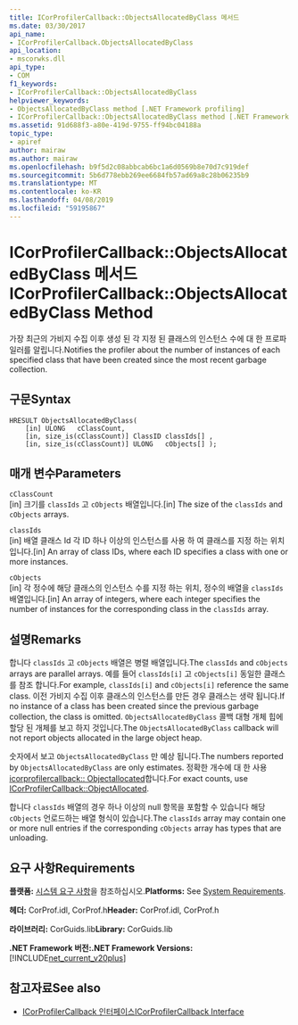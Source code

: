 ```yaml
---
title: ICorProfilerCallback::ObjectsAllocatedByClass 메서드
ms.date: 03/30/2017
api_name:
- ICorProfilerCallback.ObjectsAllocatedByClass
api_location:
- mscorwks.dll
api_type:
- COM
f1_keywords:
- ICorProfilerCallback::ObjectsAllocatedByClass
helpviewer_keywords:
- ObjectsAllocatedByClass method [.NET Framework profiling]
- ICorProfilerCallback::ObjectsAllocatedByClass method [.NET Framework profiling]
ms.assetid: 91d688f3-a80e-419d-9755-ff94bc04188a
topic_type:
- apiref
author: mairaw
ms.author: mairaw
ms.openlocfilehash: b9f5d2c08abbcab6bc1a6d0569b8e70d7c919def
ms.sourcegitcommit: 5b6d778ebb269ee6684fb57ad69a8c28b06235b9
ms.translationtype: MT
ms.contentlocale: ko-KR
ms.lasthandoff: 04/08/2019
ms.locfileid: "59195867"
---
```

# <a name="icorprofilercallbackobjectsallocatedbyclass-method"></a><span data-ttu-id="0daee-102">ICorProfilerCallback::ObjectsAllocatedByClass 메서드</span><span class="sxs-lookup"><span data-stu-id="0daee-102">ICorProfilerCallback::ObjectsAllocatedByClass Method</span></span>
<span data-ttu-id="0daee-103">가장 최근의 가비지 수집 이후 생성 된 각 지정 된 클래스의 인스턴스 수에 대 한 프로파일러를 알립니다.</span><span class="sxs-lookup"><span data-stu-id="0daee-103">Notifies the profiler about the number of instances of each specified class that have been created since the most recent garbage collection.</span></span>  
  
## <a name="syntax"></a><span data-ttu-id="0daee-104">구문</span><span class="sxs-lookup"><span data-stu-id="0daee-104">Syntax</span></span>  
  
```  
HRESULT ObjectsAllocatedByClass(  
    [in] ULONG   cClassCount,  
    [in, size_is(cClassCount)] ClassID classIds[] ,  
    [in, size_is(cClassCount)] ULONG   cObjects[] );  
```  
  
## <a name="parameters"></a><span data-ttu-id="0daee-105">매개 변수</span><span class="sxs-lookup"><span data-stu-id="0daee-105">Parameters</span></span>  
 `cClassCount`  
 <span data-ttu-id="0daee-106">[in] 크기를 `classIds` 고 `cObjects` 배열입니다.</span><span class="sxs-lookup"><span data-stu-id="0daee-106">[in] The size of the `classIds` and `cObjects` arrays.</span></span>  
  
 `classIds`  
 <span data-ttu-id="0daee-107">[in] 배열 클래스 Id 각 ID 하나 이상의 인스턴스를 사용 하 여 클래스를 지정 하는 위치입니다.</span><span class="sxs-lookup"><span data-stu-id="0daee-107">[in] An array of class IDs, where each ID specifies a class with one or more instances.</span></span>  
  
 `cObjects`  
 <span data-ttu-id="0daee-108">[in] 각 정수에 해당 클래스의 인스턴스 수를 지정 하는 위치, 정수의 배열을 `classIds` 배열입니다.</span><span class="sxs-lookup"><span data-stu-id="0daee-108">[in] An array of integers, where each integer specifies the number of instances for the corresponding class in the `classIds` array.</span></span>  
  
## <a name="remarks"></a><span data-ttu-id="0daee-109">설명</span><span class="sxs-lookup"><span data-stu-id="0daee-109">Remarks</span></span>  
 <span data-ttu-id="0daee-110">합니다 `classIds` 고 `cObjects` 배열은 병렬 배열입니다.</span><span class="sxs-lookup"><span data-stu-id="0daee-110">The `classIds` and `cObjects` arrays are parallel arrays.</span></span> <span data-ttu-id="0daee-111">예를 들어 `classIds[i]` 고 `cObjects[i]` 동일한 클래스를 참조 합니다.</span><span class="sxs-lookup"><span data-stu-id="0daee-111">For example, `classIds[i]` and `cObjects[i]` reference the same class.</span></span> <span data-ttu-id="0daee-112">이전 가비지 수집 이후 클래스의 인스턴스를 만든 경우 클래스는 생략 됩니다.</span><span class="sxs-lookup"><span data-stu-id="0daee-112">If no instance of a class has been created since the previous garbage collection, the class is omitted.</span></span> <span data-ttu-id="0daee-113">`ObjectsAllocatedByClass` 콜백 대형 개체 힙에 할당 된 개체를 보고 하지 것입니다.</span><span class="sxs-lookup"><span data-stu-id="0daee-113">The `ObjectsAllocatedByClass` callback will not report objects allocated in the large object heap.</span></span>  
  
 <span data-ttu-id="0daee-114">숫자에서 보고 `ObjectsAllocatedByClass` 만 예상 됩니다.</span><span class="sxs-lookup"><span data-stu-id="0daee-114">The numbers reported by `ObjectsAllocatedByClass` are only estimates.</span></span> <span data-ttu-id="0daee-115">정확한 개수에 대 한 사용 [icorprofilercallback:: Objectallocated](../../../../docs/framework/unmanaged-api/profiling/icorprofilercallback-objectallocated-method.md)합니다.</span><span class="sxs-lookup"><span data-stu-id="0daee-115">For exact counts, use [ICorProfilerCallback::ObjectAllocated](../../../../docs/framework/unmanaged-api/profiling/icorprofilercallback-objectallocated-method.md).</span></span>  
  
 <span data-ttu-id="0daee-116">합니다 `classIds` 배열의 경우 하나 이상의 null 항목을 포함할 수 있습니다 해당 `cObjects` 언로드하는 배열 형식이 있습니다.</span><span class="sxs-lookup"><span data-stu-id="0daee-116">The `classIds` array may contain one or more null entries if the corresponding `cObjects` array has types that are unloading.</span></span>  
  
## <a name="requirements"></a><span data-ttu-id="0daee-117">요구 사항</span><span class="sxs-lookup"><span data-stu-id="0daee-117">Requirements</span></span>  
 <span data-ttu-id="0daee-118">**플랫폼:** [시스템 요구 사항](../../../../docs/framework/get-started/system-requirements.md)을 참조하십시오.</span><span class="sxs-lookup"><span data-stu-id="0daee-118">**Platforms:** See [System Requirements](../../../../docs/framework/get-started/system-requirements.md).</span></span>  
  
 <span data-ttu-id="0daee-119">**헤더:** CorProf.idl, CorProf.h</span><span class="sxs-lookup"><span data-stu-id="0daee-119">**Header:** CorProf.idl, CorProf.h</span></span>  
  
 <span data-ttu-id="0daee-120">**라이브러리:** CorGuids.lib</span><span class="sxs-lookup"><span data-stu-id="0daee-120">**Library:** CorGuids.lib</span></span>  
  
 **<span data-ttu-id="0daee-121">.NET Framework 버전:</span><span class="sxs-lookup"><span data-stu-id="0daee-121">.NET Framework Versions:</span></span>** [!INCLUDE[net_current_v20plus](../../../../includes/net-current-v20plus-md.md)]  
  
## <a name="see-also"></a><span data-ttu-id="0daee-122">참고자료</span><span class="sxs-lookup"><span data-stu-id="0daee-122">See also</span></span>

- [<span data-ttu-id="0daee-123">ICorProfilerCallback 인터페이스</span><span class="sxs-lookup"><span data-stu-id="0daee-123">ICorProfilerCallback Interface</span></span>](../../../../docs/framework/unmanaged-api/profiling/icorprofilercallback-interface.md)
